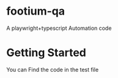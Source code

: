 # footium-qa
A playwright+typescript Automation code

# Getting Started

You can Find the code in the test file 
